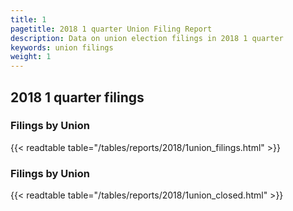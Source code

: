 ```yaml
---
title: 1
pagetitle: 2018 1 quarter Union Filing Report
description: Data on union election filings in 2018 1 quarter 
keywords: union filings
weight: 1
---
```


## 2018 1 quarter filings

### Filings by Union
{{< readtable table="/tables/reports/2018/1union_filings.html" >}}

### Filings by Union
{{< readtable table="/tables/reports/2018/1union_closed.html" >}}
